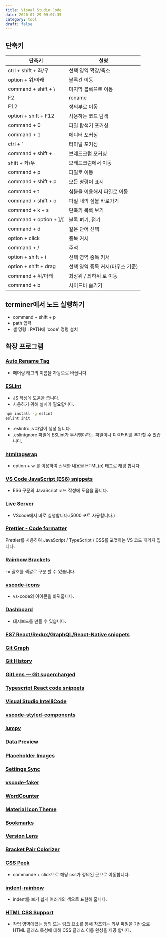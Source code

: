 ```yaml
---
title: Visual Studio Code
date: 2020-07-29 09:07:35
category: tool
draft: false
---
```


## 단축키

| 단축키                 | 설명                             |
| ---------------------- | -------------------------------- |
| ctrl + shift + 좌/우   | 선택 영역 확장/축소              |
| option + 위/아래       | 블록간 이동                      |
| command + shift + \    | 마지막 블록으로 이동             |
| F2                     | rename                           |
| F12                    | 정의부로 이동                    |
| option + shift + F12   | 사용하는 코드 탐색               |
| command + 0            | 파일 탐색기 포커싱               |
| command + 1            | 에디터 포커싱                    |
| ctrl + \`              | 터미널 포커싱                    |
| command + shift + .    | 브레드크럼 포커싱                |
| shift + 좌/우          | 브레드크럼에서 이동              |
| command + p            | 파일로 이동                      |
| command + shift + p    | 모든 명령어 표시                 |
| command + t            | 심볼을 이용해서 파일로 이동      |
| command + shift + o    | 파일 내의 심볼 바로가기          |
| command + k + s        | 단축키 목록 보기                 |
| command + option + ]/[ | 블록 펴기, 접기                  |
| command + d            | 같은 단어 선택                   |
| option + click         | 중복 커서                        |
| command + /            | 주석                             |
| option + shift + i     | 선택 영역 중독 커서              |
| option + shift + drag  | 선택 영역 중독 커서(마우스 기준) |
| command + 위/아래      | 최상위 / 최하위 로 이동          |
| command + b            | 사이드바 숨기기                  |

## terminer에서 노드 실행하기

- command + shift + p
- path 입력
- 셸 명령 : PATH에 'code' 명령 설치

## 확장 프로그램

### [Auto Rename Tag](https://marketplace.visualstudio.com/items?itemName=formulahendry.auto-rename-tag)

- 페어링 태그의 이름을 자동으로 바꿉니다.

### [ESLint](https://marketplace.visualstudio.com/items?itemName=dbaeumer.vscode-eslint)

- JS 작성에 도움을 줍니다.
- 사용하기 위해 설치가 필요합니다.

```bash
npm install -g eslint
eslint init
```

- .eslintrc.js 파일이 생성 됩니다.
- .eslintgnore 파일에 ESLint가 무시행야하는 파일이나 디렉터리를 추가할 수 있습니다.

### [htmltagwrap](https://marketplace.visualstudio.com/items?itemName=bradgashler.htmltagwrap)

- option + w 를 이용하여 선택한 내용을 HTML(p) 태그로 래핑 합니다.

### [VS Code JavaScript (ES6) snippets](https://marketplace.visualstudio.com/items?itemName=xabikos.JavaScriptSnippets)

- ES6 구문의 JavaScript 코드 작성에 도움을 줍니다.

### [Live Server](https://marketplace.visualstudio.com/items?itemName=ritwickdey.LiveServer)

- VScode에서 바로 실행합니다.(5000 포트 사용합니다.)

### [Prettier - Code formatter](https://marketplace.visualstudio.com/items?itemName=esbenp.prettier-vscode)

Prettier를 사용하여 JavaScript / TypeScript / CSS를 포맷하는 VS 코드 패키지 입니다.

### [Rainbow Brackets](https://marketplace.visualstudio.com/items?itemName=2gua.rainbow-brackets)

-= 괄호를 색깔로 구분 할 수 있습니다.

### [vscode-icons](https://marketplace.visualstudio.com/items?itemName=vscode-icons-team.vscode-icons)

- vs-code의 아이콘을 바꿔줍니다.

### [Dashboard](https://marketplace.visualstudio.com/items?itemName=kruemelkatze.vscode-dashboard)

- 대시보드를 만들 수 있습니다.

### [ES7 React/Redux/GraphQL/React-Native snippets](https://marketplace.visualstudio.com/items?itemName=dsznajder.es7-react-js-snippets)

### [Git Graph](https://marketplace.visualstudio.com/items?itemName=mhutchie.git-graph)

### [Git History](https://marketplace.visualstudio.com/items?itemName=donjayamanne.githistory)

### [GitLens — Git supercharged](https://marketplace.visualstudio.com/items?itemName=eamodio.gitlens)

### [Typescript React code snippets](https://marketplace.visualstudio.com/items?itemName=infeng.vscode-react-typescript)

### [Visual Studio IntelliCode](https://marketplace.visualstudio.com/items?itemName=VisualStudioExptTeam.vscodeintellicode)

### [vscode-styled-components](https://marketplace.visualstudio.com/items?itemName=jpoissonnier.vscode-styled-components)

### [jumpy](https://marketplace.visualstudio.com/items?itemName=wmaurer.vscode-jumpy)

### [Data Preview](https://marketplace.visualstudio.com/items?itemName=RandomFractalsInc.vscode-data-preview)

### [Placeholder Images](https://marketplace.visualstudio.com/items?itemName=JakeWilson.vscode-placeholder-images)

### [Settings Sync](https://marketplace.visualstudio.com/items?itemName=Shan.code-settings-sync)

### [vscode-faker](https://marketplace.visualstudio.com/items?itemName=deerawan.vscode-faker)

### [WordCounter](https://marketplace.visualstudio.com/items?itemName=kirozen.wordcounter)

### [Material Icon Theme](https://marketplace.visualstudio.com/items?itemName=PKief.material-icon-theme)

### [Bookmarks](https://marketplace.visualstudio.com/items?itemName=alefragnani.Bookmarks)

### [Version Lens](https://marketplace.visualstudio.com/items?itemName=pflannery.vscode-versionlens)

### [Bracket Pair Colorizer](https://marketplace.visualstudio.com/items?itemName=CoenraadS.bracket-pair-colorizer)

### [CSS Peek](https://marketplace.visualstudio.com/items?itemName=pranaygp.vscode-css-peek)

- commande + click으로 해당 css가 정의된 곳으로 이동합니다.

### [indent-rainbow](https://marketplace.visualstudio.com/items?itemName=oderwat.indent-rainbow)

- indent를 보기 쉽게 여러개의 색으로 표현해 줍니다.

### [HTML CSS Support](https://marketplace.visualstudio.com/items?itemName=ecmel.vscode-html-css)

- 작업 영역에있는 정의 또는 링크 요소를 통해 참조되는 외부 파일을 기반으로 HTML 클래스 특성에 대해 CSS 클래스 이름 완성을 제공 합니다.
